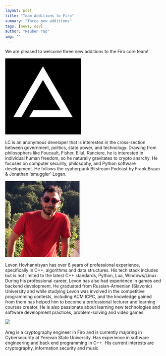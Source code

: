 ```yaml
---
layout: post
title: "Team Additions to Firo"
summary: "Three new additions"
tags: [news, dev]
author: "Reuben Yap"
img: ""
---
```

We are pleased to welcome three new additions to the Firo core team!

![](img/team/LC.jpg)

LC is an anonymous developer that is interested in the cross-section between government, politics, state power, and technology.  Drawing from philosophers like Foucault, Fisher, Ellul, Ranciere, he is interested in individual human freedom, so he naturally gravitates to crypto anarchy.  He focuses on computer security, philosophy, and Python software development.  He follows the cypherpunk Bitstream Podcast by Frank Braun & Jonathan 'smuggler' Logan.

![](img/team/levonh.png)

Levon Hovhannisyan has over 6 years of professional experience, specifically in C++, algorithms and data structures. His tech stack includes but is not limited to the latest C++ standards, Python, Lua, Windows/Linux. During his professional career, Levon has also had experience in games and backend development. He graduated from Russian-Armenian (Slavonic) University and while studying Levon was involved in the competitive programming contests, including ACM ICPC, and the knowledge gained from them has helped him to become a professional lecturer and learning courses creator. He is also passionate about learning new technologies and software development practices, problem-solving and video games.

![](img/team/Areg-Vrtanesyan.png)

Areg is a cryptography engineer in Firo and is currently majoring in Cybersecurity at Yerevan State University. Has experience in software engineering and back end programming in C++. His current interests are cryptography, information security and music. 
